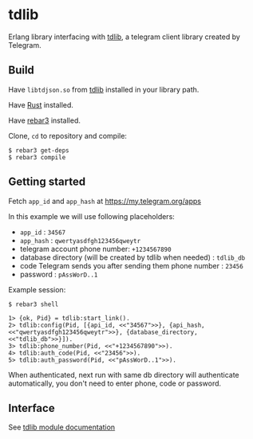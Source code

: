 tdlib
=====

Erlang library interfacing with [tdlib](https://github.com/tdlib/td), a telegram client library created by Telegram.

Build
-----

Have `libtdjson.so` from [tdlib](https://github.com/tdlib/td) installed in your library path.

Have [Rust](https://rustup.rs/) installed.

Have [rebar3](https://www.rebar3.org/) installed.

Clone, `cd` to repository and compile:

    $ rebar3 get-deps
    $ rebar3 compile


Getting started
-----

Fetch `app_id` and `app_hash` at https://my.telegram.org/apps

In this example we will use following placeholders:

 * `app_id` : `34567`
 * `app_hash` : `qwertyasdfgh123456qweytr`
 * telegram account phone number: `+1234567890`
 * database directory (will be created by tdlib when needed) : `tdlib_db`
 * code Telegram sends you after sending them phone number : `23456`
 * password : `pAssWorD..1`

Example session:

    $ rebar3 shell

    1> {ok, Pid} = tdlib:start_link().
	2> tdlib:config(Pid, [{api_id, <<"34567">>}, {api_hash, <<"qwertyasdfgh123456qweytr">>}, {database_directory, <<"tdlib_db">>}]).
	3> tdlib:phone_number(Pid, <<"+1234567890">>).
	4> tdlib:auth_code(Pid, <<"23456">>).
	5> tdlib:auth_password(Pid, <<"pAssWorD..1">>).

When authenticated, next run with same db directory will authenticate automatically, you don't need to enter phone, code or password.


Interface
-----

See [tdlib module documentation](doc/tdlib.html)

